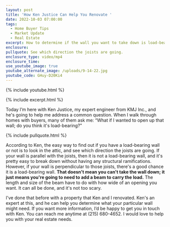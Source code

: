 ```yaml
---
layout: post
title: 'How Ken Justice Can Help You Renovate '
date: 2022-10-03 07:00:00
tags:
  - Home Buyer Tips
  - Market Update
  - Real Estate
excerpt: How to determine if the wall you want to take down is load-bearing.
enclosure:
pullquote: See which direction the joists are going.
enclosure_type: video/mp4
enclosure_time:
use_youtube_image: true
youtube_alternate_image: /uploads/9-14-22.jpg
youtube_code: GHuy-D20Ki4
---
```

{% include youtube.html %}

{% include excerpt.html %}

Today I’m here with Ken Justice, my expert engineer from KMJ Inc., and he's going to help me address a common question. When I walk through homes with buyers, many of them ask me: “What if I wanted to open up that wall; do you think it's load-bearing?”&nbsp;

{% include pullquote.html %}

According to Ken, the easy way to find out if you have a load-bearing wall or not is to look in the attic, and see which direction the joists are going. If your wall is parallel with the joists, then it is not a load-bearing wall, and it's pretty easy to break down without having any structural ramifications. However, if your wall is perpendicular to those joists, there's a good chance it is a load-bearing wall. **That doesn't mean you can't take the wall down; it just means you're going to need to add a beam to carry the load.** The length and size of the beam have to do with how wide of an opening you want. It can all be done, and it's not too scary.&nbsp;

I've done that before with a property that Ken and I renovated. Ken's an expert at this, and he can help you determine what your particular wall might need. If you want more information, I’d be happy to get you in touch with Ken. You can reach me anytime at (215) 680-4652. I would love to help you with your real estate needs.